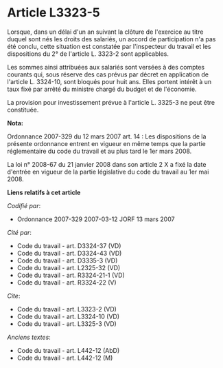 # Article L3323-5

Lorsque, dans un délai d'un an suivant la clôture de l'exercice au titre duquel sont nés les droits des salariés, un accord
de participation n'a pas été conclu, cette situation est constatée par l'inspecteur du travail et les dispositions du 2° de
l'article L. 3323-2 sont applicables.

Les sommes ainsi attribuées aux salariés sont versées à des comptes courants qui, sous réserve des cas prévus par décret en
application de l'article L. 3324-10, sont bloqués pour huit ans. Elles portent intérêt à un taux fixé par arrêté du ministre
chargé du budget et de l'économie.

La provision pour investissement prévue à l'article L. 3325-3 ne peut être constituée.

**Nota:**

Ordonnance 2007-329 du 12 mars 2007 art. 14 : Les dispositions de la présente ordonnance entrent en vigueur en même temps que
la partie réglementaire du code du travail et au plus tard le 1er mars 2008. 

La loi n° 2008-67 du 21 janvier 2008 dans son article 2 X a fixé la date d'entrée en vigueur de la partie législative du code
du travail au 1er mai 2008.

**Liens relatifs à cet article**

_Codifié par_:

  - Ordonnance 2007-329 2007-03-12 JORF 13 mars 2007

_Cité par_:

  - Code du travail - art. D3324-37 (VD)
  - Code du travail - art. D3324-43 (VD)
  - Code du travail - art. D3335-3 (VD)
  - Code du travail - art. L2325-32 (VD)
  - Code du travail - art. R3324-21-1 (VD)
  - Code du travail - art. R3324-22 (V)

_Cite_:

  - Code du travail - art. L3323-2 (VD)
  - Code du travail - art. L3324-10 (VD)
  - Code du travail - art. L3325-3 (VD)

_Anciens textes_:

  - Code du travail - art. L442-12 (AbD)
  - Code du travail - art. L442-12 (M)
